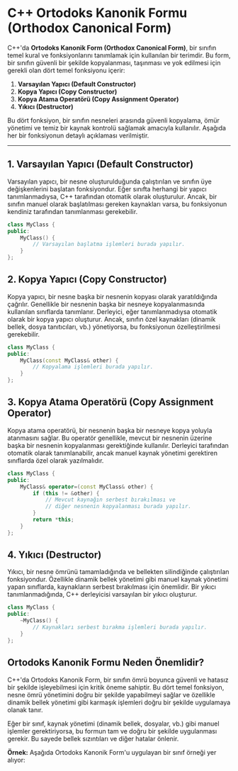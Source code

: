 # C++ Ortodoks Kanonik Formu (Orthodox Canonical Form)

C++'da **Ortodoks Kanonik Form (Orthodox Canonical Form)**, bir sınıfın temel kural ve fonksiyonlarını tanımlamak için kullanılan bir terimdir. Bu form, bir sınıfın güvenli bir şekilde kopyalanması, taşınması ve yok edilmesi için gerekli olan dört temel fonksiyonu içerir:

1. **Varsayılan Yapıcı (Default Constructor)**
2. **Kopya Yapıcı (Copy Constructor)**
3. **Kopya Atama Operatörü (Copy Assignment Operator)**
4. **Yıkıcı (Destructor)**

Bu dört fonksiyon, bir sınıfın nesneleri arasında güvenli kopyalama, ömür yönetimi ve temiz bir kaynak kontrolü sağlamak amacıyla kullanılır. Aşağıda her bir fonksiyonun detaylı açıklaması verilmiştir.

---

## 1. Varsayılan Yapıcı (Default Constructor)

Varsayılan yapıcı, bir nesne oluşturulduğunda çalıştırılan ve sınıfın üye değişkenlerini başlatan fonksiyondur. Eğer sınıfta herhangi bir yapıcı tanımlanmadıysa, C++ tarafından otomatik olarak oluşturulur. Ancak, bir sınıfın manuel olarak başlatılması gereken kaynakları varsa, bu fonksiyonun kendiniz tarafından tanımlanması gerekebilir.

```cpp
class MyClass {
public:
    MyClass() {
        // Varsayılan başlatma işlemleri burada yapılır.
    }
};
```

## 2. Kopya Yapıcı (Copy Constructor)

Kopya yapıcı, bir nesne başka bir nesnenin kopyası olarak yaratıldığında çağrılır. Genellikle bir nesnenin başka bir nesneye kopyalanmasında kullanılan sınıflarda tanımlanır. Derleyici, eğer tanımlanmadıysa otomatik olarak bir kopya yapıcı oluşturur. Ancak, sınıfın özel kaynakları (dinamik bellek, dosya tanıtıcıları, vb.) yönetiyorsa, bu fonksiyonun özelleştirilmesi gerekebilir.

```cpp
class MyClass {
public:
    MyClass(const MyClass& other) {
        // Kopyalama işlemleri burada yapılır.
    }
};
```

## 3. Kopya Atama Operatörü (Copy Assignment Operator)

Kopya atama operatörü, bir nesnenin başka bir nesneye kopya yoluyla atanmasını sağlar. Bu operatör genellikle, mevcut bir nesnenin üzerine başka bir nesnenin kopyalanması gerektiğinde kullanılır. Derleyici tarafından otomatik olarak tanımlanabilir, ancak manuel kaynak yönetimi gerektiren sınıflarda özel olarak yazılmalıdır.

```cpp
class MyClass {
public:
    MyClass& operator=(const MyClass& other) {
        if (this != &other) {
            // Mevcut kaynağın serbest bırakılması ve
            // diğer nesnenin kopyalanması burada yapılır.
        }
        return *this;
    }
};
```

## 4. Yıkıcı (Destructor)

Yıkıcı, bir nesne ömrünü tamamladığında ve bellekten silindiğinde çalıştırılan fonksiyondur. Özellikle dinamik bellek yönetimi gibi manuel kaynak yönetimi yapan sınıflarda, kaynakların serbest bırakılması için önemlidir. Bir yıkıcı tanımlanmadığında, C++ derleyicisi varsayılan bir yıkıcı oluşturur.

```cpp
class MyClass {
public:
    ~MyClass() {
        // Kaynakları serbest bırakma işlemleri burada yapılır.
    }
};
```

## Ortodoks Kanonik Formu Neden Önemlidir?

C++'da Ortodoks Kanonik Form, bir sınıfın ömrü boyunca güvenli ve hatasız bir şekilde işleyebilmesi için kritik öneme sahiptir. Bu dört temel fonksiyon, nesne ömrü yönetimini doğru bir şekilde yapabilmeyi sağlar ve özellikle dinamik bellek yönetimi gibi karmaşık işlemleri doğru bir şekilde uygulamaya olanak tanır.

Eğer bir sınıf, kaynak yönetimi (dinamik bellek, dosyalar, vb.) gibi manuel işlemler gerektiriyorsa, bu formun tam ve doğru bir şekilde uygulanması gerekir. Bu sayede bellek sızıntıları ve diğer hatalar önlenir.

**Örnek:**
Aşağıda Ortodoks Kanonik Form'u uygulayan bir sınıf örneği yer alıyor:

